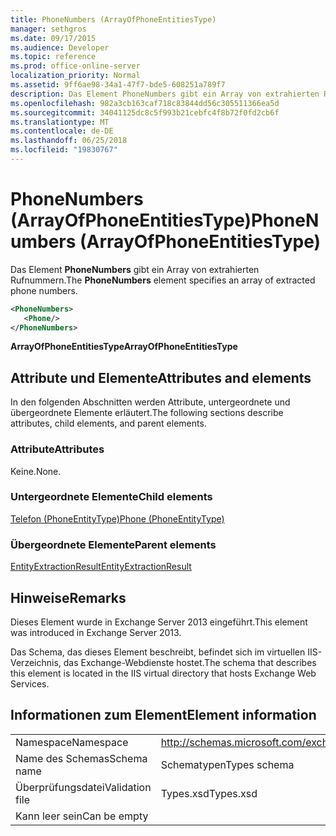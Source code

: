 ```yaml
---
title: PhoneNumbers (ArrayOfPhoneEntitiesType)
manager: sethgros
ms.date: 09/17/2015
ms.audience: Developer
ms.topic: reference
ms.prod: office-online-server
localization_priority: Normal
ms.assetid: 9ff6ae98-34a1-47f7-bde5-608251a789f7
description: Das Element PhoneNumbers gibt ein Array von extrahierten Rufnummern.
ms.openlocfilehash: 982a3cb163caf718c83844dd56c305511366ea5d
ms.sourcegitcommit: 34041125dc8c5f993b21cebfc4f8b72f0fd2cb6f
ms.translationtype: MT
ms.contentlocale: de-DE
ms.lasthandoff: 06/25/2018
ms.locfileid: "19830767"
---
```

# <a name="phonenumbers-arrayofphoneentitiestype"></a><span data-ttu-id="c2869-103">PhoneNumbers (ArrayOfPhoneEntitiesType)</span><span class="sxs-lookup"><span data-stu-id="c2869-103">PhoneNumbers (ArrayOfPhoneEntitiesType)</span></span>

<span data-ttu-id="c2869-104">Das Element **PhoneNumbers** gibt ein Array von extrahierten Rufnummern.</span><span class="sxs-lookup"><span data-stu-id="c2869-104">The **PhoneNumbers** element specifies an array of extracted phone numbers.</span></span> 
  
```XML
<PhoneNumbers>
   <Phone/>
</PhoneNumbers>
```

 <span data-ttu-id="c2869-105">**ArrayOfPhoneEntitiesType**</span><span class="sxs-lookup"><span data-stu-id="c2869-105">**ArrayOfPhoneEntitiesType**</span></span>
## <a name="attributes-and-elements"></a><span data-ttu-id="c2869-106">Attribute und Elemente</span><span class="sxs-lookup"><span data-stu-id="c2869-106">Attributes and elements</span></span>

<span data-ttu-id="c2869-107">In den folgenden Abschnitten werden Attribute, untergeordnete und übergeordnete Elemente erläutert.</span><span class="sxs-lookup"><span data-stu-id="c2869-107">The following sections describe attributes, child elements, and parent elements.</span></span>
  
### <a name="attributes"></a><span data-ttu-id="c2869-108">Attribute</span><span class="sxs-lookup"><span data-stu-id="c2869-108">Attributes</span></span>

<span data-ttu-id="c2869-109">Keine.</span><span class="sxs-lookup"><span data-stu-id="c2869-109">None.</span></span>
  
### <a name="child-elements"></a><span data-ttu-id="c2869-110">Untergeordnete Elemente</span><span class="sxs-lookup"><span data-stu-id="c2869-110">Child elements</span></span>

[<span data-ttu-id="c2869-111">Telefon (PhoneEntityType)</span><span class="sxs-lookup"><span data-stu-id="c2869-111">Phone (PhoneEntityType)</span></span>](phone-phoneentitytype.md)
  
### <a name="parent-elements"></a><span data-ttu-id="c2869-112">Übergeordnete Elemente</span><span class="sxs-lookup"><span data-stu-id="c2869-112">Parent elements</span></span>

[<span data-ttu-id="c2869-113">EntityExtractionResult</span><span class="sxs-lookup"><span data-stu-id="c2869-113">EntityExtractionResult</span></span>](entityextractionresult.md)
  
## <a name="remarks"></a><span data-ttu-id="c2869-114">Hinweise</span><span class="sxs-lookup"><span data-stu-id="c2869-114">Remarks</span></span>

<span data-ttu-id="c2869-115">Dieses Element wurde in Exchange Server 2013 eingeführt.</span><span class="sxs-lookup"><span data-stu-id="c2869-115">This element was introduced in Exchange Server 2013.</span></span>
  
<span data-ttu-id="c2869-116">Das Schema, das dieses Element beschreibt, befindet sich im virtuellen IIS-Verzeichnis, das Exchange-Webdienste hostet.</span><span class="sxs-lookup"><span data-stu-id="c2869-116">The schema that describes this element is located in the IIS virtual directory that hosts Exchange Web Services.</span></span>
  
## <a name="element-information"></a><span data-ttu-id="c2869-117">Informationen zum Element</span><span class="sxs-lookup"><span data-stu-id="c2869-117">Element information</span></span>

|||
|:-----|:-----|
|<span data-ttu-id="c2869-118">Namespace</span><span class="sxs-lookup"><span data-stu-id="c2869-118">Namespace</span></span>  <br/> |http://schemas.microsoft.com/exchange/services/2006/types  <br/> |
|<span data-ttu-id="c2869-119">Name des Schemas</span><span class="sxs-lookup"><span data-stu-id="c2869-119">Schema name</span></span>  <br/> |<span data-ttu-id="c2869-120">Schematypen</span><span class="sxs-lookup"><span data-stu-id="c2869-120">Types schema</span></span>  <br/> |
|<span data-ttu-id="c2869-121">Überprüfungsdatei</span><span class="sxs-lookup"><span data-stu-id="c2869-121">Validation file</span></span>  <br/> |<span data-ttu-id="c2869-122">Types.xsd</span><span class="sxs-lookup"><span data-stu-id="c2869-122">Types.xsd</span></span>  <br/> |
|<span data-ttu-id="c2869-123">Kann leer sein</span><span class="sxs-lookup"><span data-stu-id="c2869-123">Can be empty</span></span>  <br/> ||
   


